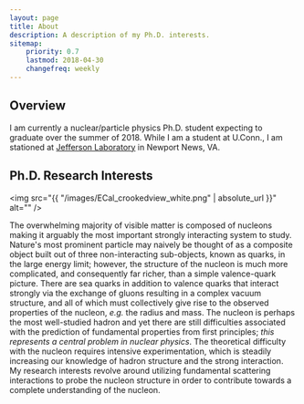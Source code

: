 ```yaml
---
layout: page
title: About
description: A description of my Ph.D. interests.
sitemap:
    priority: 0.7
    lastmod: 2018-04-30
    changefreq: weekly
---
```

## Overview
I am currently a nuclear/particle physics Ph.D. student expecting to graduate over the summer of 2018.
While I am a student at U.Conn., I am stationed at <a href="https://www.jlab.org/">Jefferson Laboratory</a> in Newport News, VA.

## Ph.D. Research Interests
<span class="image right"><img src="{{ "/images/ECal_crookedview_white.png" | absolute_url }}" alt="" /></span>

<p>The overwhelming majority of visible matter is composed of nucleons making
it arguably the most important strongly interacting system to study.
Nature's most prominent particle may naively be thought of as a composite object
built out of three non-interacting sub-objects, known as quarks, in the large
energy limit; however, the structure of the nucleon is much more complicated,
and consequently far richer, than a simple valence-quark picture. 
There are sea quarks in addition to valence quarks that interact strongly
via the exchange of gluons resulting in a complex vacuum structure, 
and all of which must collectively give rise to the observed
properties of the nucleon, <i>e.g.</i> the radius and mass.
The nucleon is perhaps the most well-studied
hadron and yet there are still difficulties associated with
the prediction of fundamental properties from first principles;
<i>this represents a central problem in nuclear physics</i>. The theoretical difficulty with 
the nucleon requires intensive experimentation, which is steadily
increasing our knowledge of hadron structure and the strong interaction.
My research interests revolve around utilizing fundamental scattering
interactions to probe the nucleon structure in order to
contribute towards a complete understanding of the nucleon.</p>
